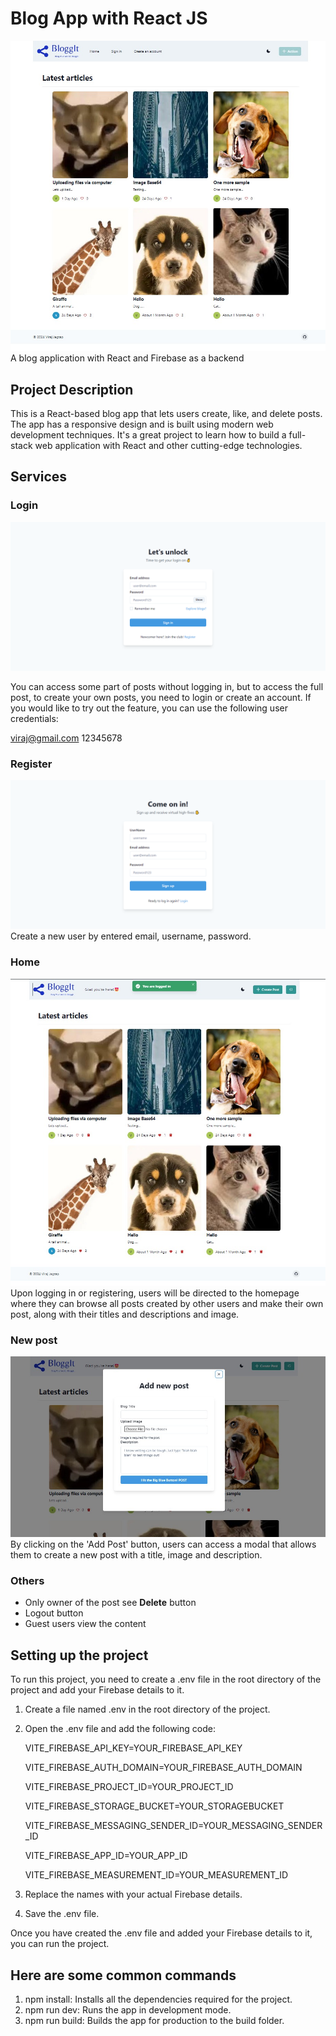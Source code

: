 # Blog App with React JS

![blog landing](./public/main-page.png)
A blog application with React and Firebase as a backend

## Project Description

This is a React-based blog app that lets users create, like, and delete posts. The app has a responsive design and is built using modern web development techniques. It's a great project to learn how to build a full-stack web application with React and other cutting-edge technologies.

## Services

### Login

![login](./public/login.png)

You can access some part of posts without logging in, but to access the full post, to create your own posts, you need to login or create an account. If you would like to try out the feature, you can use the following user credentials:

viraj@gmail.com
12345678

### Register

![register](./public/register.png)
Create a new user by entered email, username, password.

### Home

![after login screen](./public/after-login.png)
Upon logging in or registering, users will be directed to the homepage where they can browse all posts created by other users and make their own post, along with their titles and descriptions and image.

### New post

![newpost](./public/create-new-post.png)
By clicking on the 'Add Post' button, users can access a modal that allows them to create a new post with a title, image and description.

### Others

- Only owner of the post see <b>Delete</b> button
- Logout button
- Guest users view the content

## Setting up the project

To run this project, you need to create a .env file in the root directory of the project and add your Firebase details to it.

1. Create a file named .env in the root directory of the project.
2. Open the .env file and add the following code:

   VITE_FIREBASE_API_KEY=YOUR_FIREBASE_API_KEY

   VITE_FIREBASE_AUTH_DOMAIN=YOUR_FIREBASE_AUTH_DOMAIN

   VITE_FIREBASE_PROJECT_ID=YOUR_PROJECT_ID

   VITE_FIREBASE_STORAGE_BUCKET=YOUR_STORAGEBUCKET

   VITE_FIREBASE_MESSAGING_SENDER_ID=YOUR_MESSAGING_SENDER_ID

   VITE_FIREBASE_APP_ID=YOUR_APP_ID

   VITE_FIREBASE_MEASUREMENT_ID=YOUR_MEASUREMENT_ID


3. Replace the names with your actual Firebase details.
4. Save the .env file.

Once you have created the .env file and added your Firebase details to it, you can run the project.

## Here are some common commands

1. npm install: Installs all the dependencies required for the project.
2. npm run dev: Runs the app in development mode.
3. npm run build: Builds the app for production to the build folder.

<!-- # Live -->

<!-- https://live-react-blog-app.netlify.app/ -->
